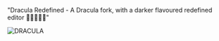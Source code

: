 "Dracula Redefined - A Dracula fork, with a darker flavoured redefined editor 🧛🏻‍♂️🔌👾"

![DRACULA](https://imgur.com/rV9U1te)
